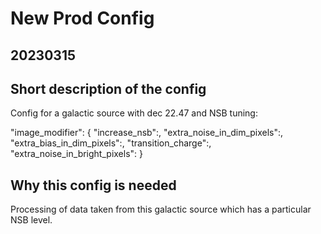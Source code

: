 # New Prod Config 

## 20230315

## Short description of the config

Config for a galactic source with dec 22.47 and NSB tuning:

"image_modifier": {
        "increase_nsb":,
        "extra_noise_in_dim_pixels":,
        "extra_bias_in_dim_pixels":,
        "transition_charge":,
        "extra_noise_in_bright_pixels":
    }
## Why this config is needed 

Processing of data taken from this galactic source which has a particular NSB level.
